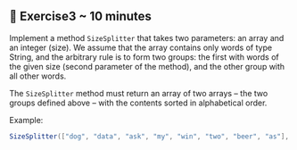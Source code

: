 ## 🍕 Exercise3 ~ 10 minutes

Implement a method `SizeSplitter` that takes two parameters: an array and an integer (size).
We assume that the array contains only words of type String, and the arbitrary rule is to form two groups: the first with words of the given size (second parameter of the method), and the other group with all other words.

The `SizeSplitter` method must return an array of two arrays – the two groups defined above – with the contents sorted in alphabetical order.

Example:

```csharp
SizeSplitter(["dog", "data", "ask", "my", "win", "two", "beer", "as"], 3); // [["ask", "dog", "two", "win"], ["as", "beer", "data", "my"]]
```

